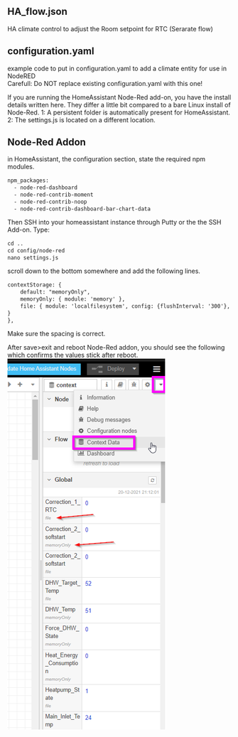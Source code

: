 ## HA_flow.json </br>
HA climate control to adjust the Room setpoint for RTC (Serarate flow)</br>


## configuration.yaml </br>
example code to put in configuration.yaml to add a climate entity for use in NodeRED </br>
Carefull: Do NOT replace existing configuration.yaml with this one!



If you are running the HomeAssistant Node-Red add-on, you have the install details written here. They differ a little bit compared to a bare Linux install of Node-Red. 
1: A persistent folder is automatically present for HomeAssistant.
2: The settings.js is located on a different location. 

## Node-Red Addon

in HomeAssistant, the configuration section, state the required npm modules.
```
npm_packages:
  - node-red-dashboard
  - node-red-contrib-moment
  - node-red-contrib-noop
  - node-red-contrib-dashboard-bar-chart-data
```

Then SSH into your homeassistant instance through Putty or the the SSH Add-on.
Type:
```
cd ..
cd config/node-red
nano settings.js
```

scroll down to the bottom somewhere and add the following lines. 
```
contextStorage: {
	default: "memoryOnly",
	memoryOnly: { module: 'memory' },
	file: { module: 'localfilesystem', config: {flushInterval: '300'}, }
},
```
Make sure the spacing is correct.

After save>exit and reboot Node-Red addon, you should see the following which confirms the values stick after reboot.
![](https://github.com/edterbak/NodeRed_Heishamon_control/blob/main/HomeAssistant/ha2.png?raw=true)
